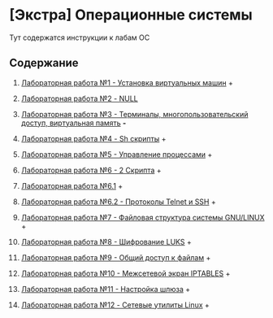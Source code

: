 # [Экстра] Операционные системы

Тут содержатся инструкции к лабам ОС


## Содержание

1. [Лабораторная работа №1 - Установка виртуальных машин](./lab1/README.md) +

2. [Лабораторная работа №2 - NULL](./lab2/README.md)

3. [Лабораторная работа №3 - Терминалы, многопользовательский доступ, виртуальная память](./lab3/README.md) **-**

4. [Лабораторная работа №4 - Sh скрипты](./lab4/README.md) +

5. [Лабораторная работа №5 - Управление процессами](./lab5/README.md) +

6. [Лабораторная работа №6 - 2 Скрипта](./lab6/README.md) +

7. [Лабораторная работа №6.1](./lab6_1/README.md) +

8. [Лабораторная работа №6.2 - Протоколы Telnet и SSH](./lab6_2/README.md) +

9. [Лабораторная работа №7 - Файловая структура системы GNU/LINUX](./lab7_new/README.md) +

10. [Лабораторная работа №8 - Шифрование LUKS](./lab8/README.md) +

11. [Лабораторная работа №9 - Общий доступ к файлам](./lab9/README.md) +

12. [Лабораторная работа №10 - Межсетевой экран IPTABLES](./lab10/README.md) +

13. [Лабораторная работа №11 - Настройка шлюза](./lab11/README.md) +

14. [Лабораторная работа №12 - Cетевые утилиты Linux](./lab12/README.md) +
